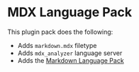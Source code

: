 # MDX Language Pack

This plugin pack does the following:

- Adds `markdown.mdx` filetype
- Adds `mdx_analyzer` language server
- Adds the [Markdown Language Pack](https://github.com/AstroNvim/astrocommunity/tree/main/lua/astrocommunity/pack/markdown)

<!-- vim: set ft=markdown: -->